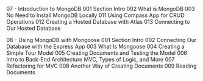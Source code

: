07 - Introduction to MongoDB
001 Section Intro
002 What is MongoDB
003 No Need to Install MongoDB Locally
011 Using Compass App for CRUD Operations
012 Creating a Hosted Database with Atlas
013 Connecting to Our Hosted Database

08 - Using MongoDB with Mongoose
001 Section Intro
002 Connecting Our Database with the Express App
003 What Is Mongoose
004 Creating a Simple Tour Model
005 Creating Documents and Testing the Model
006 Intro to Back-End Architecture MVC, Types of Logic, and More
007 Refactoring for MVC
008 Another Way of Creating Documents
009 Reading Documents